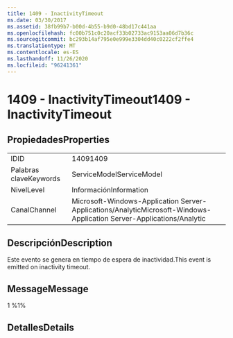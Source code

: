 ```yaml
---
title: 1409 - InactivityTimeout
ms.date: 03/30/2017
ms.assetid: 38fb99b7-b00d-4b55-b9d0-48bd17c441aa
ms.openlocfilehash: fc00b751c0c20acf33b02733ac9153aa06d7b36c
ms.sourcegitcommit: bc293b14af795e0e999e3304dd40c0222cf2ffe4
ms.translationtype: MT
ms.contentlocale: es-ES
ms.lasthandoff: 11/26/2020
ms.locfileid: "96241361"
---
```

# <a name="1409---inactivitytimeout"></a><span data-ttu-id="06cd2-102">1409 - InactivityTimeout</span><span class="sxs-lookup"><span data-stu-id="06cd2-102">1409 - InactivityTimeout</span></span>

## <a name="properties"></a><span data-ttu-id="06cd2-103">Propiedades</span><span class="sxs-lookup"><span data-stu-id="06cd2-103">Properties</span></span>  
  
|||  
|-|-|  
|<span data-ttu-id="06cd2-104">ID</span><span class="sxs-lookup"><span data-stu-id="06cd2-104">ID</span></span>|<span data-ttu-id="06cd2-105">1409</span><span class="sxs-lookup"><span data-stu-id="06cd2-105">1409</span></span>|  
|<span data-ttu-id="06cd2-106">Palabras clave</span><span class="sxs-lookup"><span data-stu-id="06cd2-106">Keywords</span></span>|<span data-ttu-id="06cd2-107">ServiceModel</span><span class="sxs-lookup"><span data-stu-id="06cd2-107">ServiceModel</span></span>|  
|<span data-ttu-id="06cd2-108">Nivel</span><span class="sxs-lookup"><span data-stu-id="06cd2-108">Level</span></span>|<span data-ttu-id="06cd2-109">Información</span><span class="sxs-lookup"><span data-stu-id="06cd2-109">Information</span></span>|  
|<span data-ttu-id="06cd2-110">Canal</span><span class="sxs-lookup"><span data-stu-id="06cd2-110">Channel</span></span>|<span data-ttu-id="06cd2-111">Microsoft-Windows-Application Server-Applications/Analytic</span><span class="sxs-lookup"><span data-stu-id="06cd2-111">Microsoft-Windows-Application Server-Applications/Analytic</span></span>|  
  
## <a name="description"></a><span data-ttu-id="06cd2-112">Descripción</span><span class="sxs-lookup"><span data-stu-id="06cd2-112">Description</span></span>  

 <span data-ttu-id="06cd2-113">Este evento se genera en tiempo de espera de inactividad.</span><span class="sxs-lookup"><span data-stu-id="06cd2-113">This event is emitted on inactivity timeout.</span></span>  
  
## <a name="message"></a><span data-ttu-id="06cd2-114">Message</span><span class="sxs-lookup"><span data-stu-id="06cd2-114">Message</span></span>  

 <span data-ttu-id="06cd2-115">1 %</span><span class="sxs-lookup"><span data-stu-id="06cd2-115">1%</span></span>  
  
## <a name="details"></a><span data-ttu-id="06cd2-116">Detalles</span><span class="sxs-lookup"><span data-stu-id="06cd2-116">Details</span></span>
